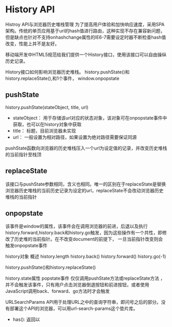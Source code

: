 # History API
Histroy API与浏览器历史堆栈管理
为了提高用户体验和加快响应速度，采用SPA架构。传统的单页应用基于url的hash值进行路由，这种实现不存在兼容新问题，但是缺点也针对不支持onhashchange属性的IE6-7需要设定时器不断检查hash值改变，性能上并不是友好。

移动端开发中HTML5规范给我们提供一个History接口，使用该接口可以自由操纵历史记录。

History接口如何影响浏览器历史堆栈。
history.pushState()和history.replaceState(),和1个事件， window.onpopstate

## pushState
history.pushState(stateObject, title, url)
- stateObject： 用于存储该url对应的状态对象，该对象可在onpopstate事件中获取，也可以在history对象中获取
- title： 标题，目前浏览器未实现
- url： 一般设置为相对路径，如果设置为绝对路径需要保证同源

pushState函数向浏览器的历史堆栈压入一个url为设定值的记录，并改变历史堆栈的当前指针至栈顶
## replaceState
该接口与pushState参数相同，含义也相同。唯一的区别在于replaceState是替换浏览器历史堆栈的当前历史记录为设定的url，replaceState不会改动浏览器历史堆栈的当前指针

## onpopstate
该事件是window的属性，该事件会在调用浏览器的前进，后退以及执行history.forward,history.back和history.go触发，因为这些操作有一个共性，即修改了历史堆的当前指针。在不改变document的前提下， 一旦当前指针改变则会触发onpopstate事件

history对象
概述
history.length
history.back()
history.forward()
history.go(-1)

history.pushState()和history.replaceState()

history.state属性
popstate事件
仅仅调用pushState方法或replaceState方法 ，并不会触发该事件，只有用户点击浏览器倒退按钮和前进按钮，或者使用JavaScript调用back、forward、go方法时才会触发

URLSearchParams API用于处理URL之中的查询字符串，即问号之后的部分。没有部署这个API的浏览器，可以用url-search-params这个垫片库。

- has(): 返回以